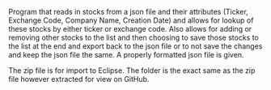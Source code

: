 Program that reads in stocks from a json file and their attributes (Ticker, Exchange Code, Company Name, Creation Date) and allows for lookup of these stocks by either ticker or exchange code. Also allows for adding or removing other stocks to the list and then choosing to save those stocks to the list at the end and export back to the json file or to not save the changes and keep the json file the same. A properly formatted json file is given.

The zip file is for import to Eclipse. The folder is the exact same as the zip file however extracted for view on GitHub.
